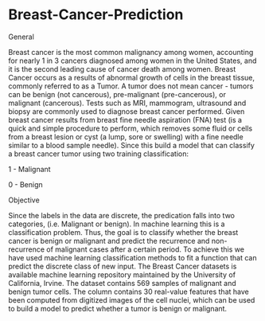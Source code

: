 # Breast-Cancer-Prediction
General  

Breast cancer is the most common malignancy among women, accounting for nearly 1 in 3 cancers diagnosed among women in the United States, and it is the second leading cause of cancer death among women. Breast Cancer occurs as a results of abnormal growth of cells in the breast tissue, commonly referred to as a Tumor. A tumor does not mean cancer - tumors can be benign (not cancerous), pre-malignant (pre-cancerous), or malignant (cancerous). Tests such as MRI, mammogram, ultrasound and biopsy are commonly used to diagnose breast cancer performed.  Given breast cancer results from breast fine needle aspiration (FNA) test (is a quick and simple procedure to perform, which removes some fluid or cells from a breast lesion or cyst (a lump, sore or swelling) with a fine needle similar to a blood sample needle). Since this build a model that can classify a breast cancer tumor using two training classification:

1 - Malignant  

0 - Benign  

Objective  

Since the labels in the data are discrete, the predication falls into two categories, (i.e. Malignant or benign). In machine learning this is a classification problem.  Thus, the goal is to classify whether the breast cancer is benign or malignant and predict the recurrence and non-recurrence of malignant cases after a certain period. To achieve this we have used machine learning classification methods to fit a function that can predict the discrete class of new input.  The Breast Cancer datasets is available machine learning repository maintained by the University of California, Irvine. The dataset contains 569 samples of malignant and benign tumor cells.  The column contains 30 real-value features that have been computed from digitized images of the cell nuclei, which can be used to build a model to predict whether a tumor is benign or malignant.
